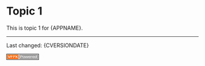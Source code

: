 # Topic 1

This is topic 1 for {APPNAME}.

----
Last changed: {CVERSIONDATE}

![powered by VFPX](./images/vfpxpoweredby_alternative.gif)